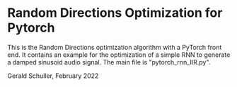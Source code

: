 # Random Directions Optimization for Pytorch
This is the Random Directions optimization algorithm with a PyTorch front end. It contains an example for the optimization of a simple RNN to generate a damped sinusoid audio signal.
The main file is "pytorch_rnn_IIR.py".

Gerald Schuller, February 2022
